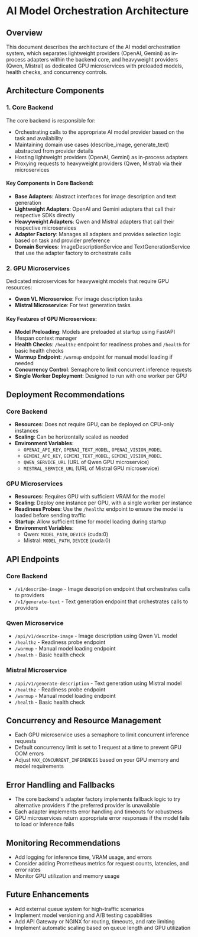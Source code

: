 # AI Model Orchestration Architecture

## Overview

This document describes the architecture of the AI model orchestration system, which separates lightweight providers (OpenAI, Gemini) as in-process adapters within the backend core, and heavyweight providers (Qwen, Mistral) as dedicated GPU microservices with preloaded models, health checks, and concurrency controls.

## Architecture Components

### 1. Core Backend

The core backend is responsible for:
- Orchestrating calls to the appropriate AI model provider based on the task and availability
- Maintaining domain use cases (describe_image, generate_text) abstracted from provider details
- Hosting lightweight providers (OpenAI, Gemini) as in-process adapters
- Proxying requests to heavyweight providers (Qwen, Mistral) via their microservices

#### Key Components in Core Backend:

- **Base Adapters**: Abstract interfaces for image description and text generation
- **Lightweight Adapters**: OpenAI and Gemini adapters that call their respective SDKs directly
- **Heavyweight Adapters**: Qwen and Mistral adapters that call their respective microservices
- **Adapter Factory**: Manages all adapters and provides selection logic based on task and provider preference
- **Domain Services**: ImageDescriptionService and TextGenerationService that use the adapter factory to orchestrate calls

### 2. GPU Microservices

Dedicated microservices for heavyweight models that require GPU resources:

- **Qwen VL Microservice**: For image description tasks
- **Mistral Microservice**: For text generation tasks

#### Key Features of GPU Microservices:

- **Model Preloading**: Models are preloaded at startup using FastAPI lifespan context manager
- **Health Checks**: `/healthz` endpoint for readiness probes and `/health` for basic health checks
- **Warmup Endpoint**: `/warmup` endpoint for manual model loading if needed
- **Concurrency Control**: Semaphore to limit concurrent inference requests
- **Single Worker Deployment**: Designed to run with one worker per GPU

## Deployment Recommendations

### Core Backend

- **Resources**: Does not require GPU, can be deployed on CPU-only instances
- **Scaling**: Can be horizontally scaled as needed
- **Environment Variables**:
  - `OPENAI_API_KEY`, `OPENAI_TEXT_MODEL`, `OPENAI_VISION_MODEL`
  - `GEMINI_API_KEY`, `GEMINI_TEXT_MODEL`, `GEMINI_VISION_MODEL`
  - `QWEN_SERVICE_URL` (URL of Qwen GPU microservice)
  - `MISTRAL_SERVICE_URL` (URL of Mistral GPU microservice)

### GPU Microservices

- **Resources**: Requires GPU with sufficient VRAM for the model
- **Scaling**: Deploy one instance per GPU, with a single worker per instance
- **Readiness Probes**: Use the `/healthz` endpoint to ensure the model is loaded before sending traffic
- **Startup**: Allow sufficient time for model loading during startup
- **Environment Variables**:
  - Qwen: `MODEL_PATH`, `DEVICE` (cuda:0)
  - Mistral: `MODEL_PATH`, `DEVICE` (cuda:0)

## API Endpoints

### Core Backend

- `/v1/describe-image` - Image description endpoint that orchestrates calls to providers
- `/v1/generate-text` - Text generation endpoint that orchestrates calls to providers

### Qwen Microservice

- `/api/v1/describe-image` - Image description using Qwen VL model
- `/healthz` - Readiness probe endpoint
- `/warmup` - Manual model loading endpoint
- `/health` - Basic health check

### Mistral Microservice

- `/api/v1/generate-description` - Text generation using Mistral model
- `/healthz` - Readiness probe endpoint
- `/warmup` - Manual model loading endpoint
- `/health` - Basic health check

## Concurrency and Resource Management

- Each GPU microservice uses a semaphore to limit concurrent inference requests
- Default concurrency limit is set to 1 request at a time to prevent GPU OOM errors
- Adjust `MAX_CONCURRENT_INFERENCES` based on your GPU memory and model requirements

## Error Handling and Fallbacks

- The core backend's adapter factory implements fallback logic to try alternative providers if the preferred provider is unavailable
- Each adapter implements error handling and timeouts for robustness
- GPU microservices return appropriate error responses if the model fails to load or inference fails

## Monitoring Recommendations

- Add logging for inference time, VRAM usage, and errors
- Consider adding Prometheus metrics for request counts, latencies, and error rates
- Monitor GPU utilization and memory usage

## Future Enhancements

- Add external queue system for high-traffic scenarios
- Implement model versioning and A/B testing capabilities
- Add API Gateway or NGINX for routing, timeouts, and rate limiting
- Implement automatic scaling based on queue length and GPU utilization
